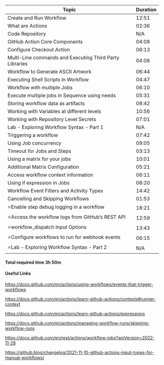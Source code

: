 | Topic                                                    | Duration |
|----------------------------------------------------------|----------|
| Create and Run Workflow                                  | 12:51    |
| What are Actions                                         | 02:36    |
| Code Repository                                          | N/A      |
| GitHub Action Core Components                            | 04:08    |
| Configure Checkout Action                                | 06:13    |
| Multi-Line commands and Executing Third Party Libraries  | 04:06    |
| Workflow to Generate ASCII Artwork                       | 06:44    |
| Executing Shell Scripts in Workflow                      | 04:47    |
| Workflow with multiple Jobs                              | 06:10    |
| Execute multiple jobs in Sequence using needs            | 05:31    |
| Storing workflow data as artifacts                       | 08:42    |
| Working with Variables at different levels               | 10:56    |
| Working with Repository Level Secrets                    | 07:01    |
| Lab - Exploring Workflow Syntax - Part 1                 | N/A      |
| Triggering a workflow                                    | 07:42    |
| Using Job concurrency                                    | 09:05    |
| Timeout for Jobs and Steps                               | 03:13    |
| Using a matrix for your jobs                             | 10:01    |
| Additional Matrix Configuration                          | 05:21    |
| Access workflow context information                      | 06:11    |
| Using if expression in Jobs                              | 08:20    |
| Workflow Event Filters and Activity Types                | 14:42    |
| Cancelling and Skipping Workflows                        | 01:53    |
| ⭐Enable step debug logging in a workflow                  | 18:21    |
| ⭐Access the workflow logs from GitHub’s REST API          | 12:59    |
| ⭐workflow_dispatch Input Options                         | 13:43    |
| ⭐Configure workflows to run for webhook events            | 06:15    |
| ⭐Lab - Exploring Workflow Syntax - Part 2                | N/A      |

#### Total required time 3h 50m

#### Useful Links

https://docs.github.com/en/actions/using-workflows/events-that-trigger-workflows

https://docs.github.com/en/actions/learn-github-actions/contexts#runner-context

https://docs.github.com/en/actions/learn-github-actions/expressions

https://docs.github.com/en/actions/managing-workflow-runs/skipping-workflow-runs

https://docs.github.com/en/rest/actions/workflow-jobs?apiVersion=2022-11-28

https://github.blog/changelog/2021-11-10-github-actions-input-types-for-manual-workflows/
